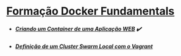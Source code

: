 # [Formação Docker Fundamentals](https://web.dio.me/track/formacao-docker-fundamentals)
- ##### [Criando um Container de uma Aplicação WEB](https://web.dio.me/project/criando-um-container-de-uma-aplicacao-web/learning/ab0654f1-b0fe-4cc6-8632-533d07887bac) :heavy_check_mark:

- ##### [Definição de um Cluster Swarm Local com o Vagrant](https://web.dio.me/project/definicao-de-um-cluster-swarm-local-com-o-vagrant/learning/406dc0e5-8784-466e-ae61-a460305f401d)
